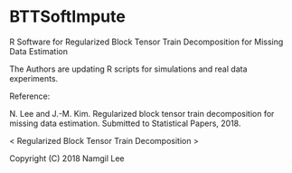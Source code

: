 # BTTSoftImpute
R Software for Regularized Block Tensor Train Decomposition for Missing Data Estimation

The Authors are updating R scripts for simulations and real data experiments.

Reference:

N. Lee and J.-M. Kim. Regularized block tensor train decomposition for missing data estimation. Submitted to Statistical Papers, 2018. 

< Regularized Block Tensor Train Decomposition >

Copyright (C) 2018 Namgil Lee
